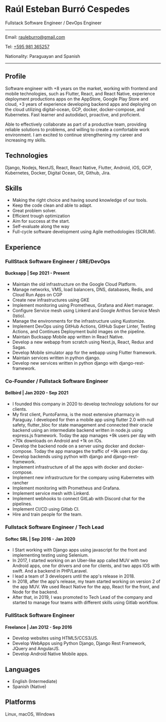 # Raúl Esteban Burró Cespedes

Fullstack Software Engineer / DevOps Engineer

---

Email: <rauleburro@gmail.com>

Tel: [+595 981 365257](tel:+595981365257)

Nationality: Paraguayan and Spanish

---

## Profile

Software engineer with +8 years on the market, working with frontend and mobile technologies, such as Flutter, React, and React Native, experience deployment productions apps on the AppStore, Google Play Store and cloud, +3 years of experience developing backend apps and deploying on the cloud utilizing digital-ocean, GCP, docker, docker-compose, and Kubernetes. Fast learner and autodidact, proactive, and proficient.

Able to effectively collaborate as part of a productive team, providing reliable solutions to problems, and willing to create a comfortable work environment. I am excited to continue strengthening my career and increasing my skills.

## Technologies

Django, Nodejs, NextJS, React, React Native, Flutter, Android, iOS, GCP, Kubernetes, Docker, Digital Ocean, Git, Github, Jira.

## Skills

- Making the right choice and having sound knowledge of our tools.
- Keep the code clean and able to adapt.
- Great problem solver.
- Efficient trough optimization
- Aim for success at the start.
- Self-evaluate along the way
- Full-cycle software development using Agile methodologies (SCRUM).

## Experience

### FullStack Software Engineer / SRE/DevOps

#### Bucksapp | Sep 2021 - Present

- Maintain the old infrastructure on the Google Cloud Platform.
- Manage networks, VMS, load balancers, DNS, databases, Redis, and Cloud Run Apps on CGP
- Create new infrastructures using GKE
- Implement monitoring using Prometheus, Grafana and Alert manager.
- Configure Service mesh using Linkerd and Google Anthos Service Mesh (Istio).
- Manage the environments for the infrastructure using Kustomize.
- Implement DevOps using GitHub Actions, GitHub Super Linter, Testing Actions, and Continues Deployment build images on the pipeline.
- Maintain Bucksapp Mobile app written in React Native.
- Develop a new webapp from scratch using Next.js, React, Redux and Sagas.
- Develop Mobile simulator app for the webapp using Flutter framework.
- Maintain services written in python django.
- Develop new services written in python django with django-rest-framework.

### Co-Founder / Fullstack Software Engineer

#### Bellbird | Jan 2020 - Sep 2021

- I founded this company in 2020 to develop technology solutions for our clients.
- My first client, PuntoFarma, is the most extensive pharmacy in Paraguay. I developed for then a mobile app using flutter 2.0 with null safety, flutter_bloc for state management and connected their oracle backend using an intermediate backend written in node.js using express.js framework. Today the app manages +9k users per day with +70k downloads on Android and +1k on IOs.
- Develop the backend node on a server using docker and docker-compose. Today the app manages the traffic of +9k users per day.
- Develop backends using python with django and django-rest-framework.
- Implement infrastructure of all the apps with docker and docker-compose.
- Implement new infrastructure for the company using Kubernetes with rancher
- Implement monitoring with Prometheus and Grafana.
- Implement service mesh with Linkerd.
- Implement webhooks to connect GitLab with Discord chat for the pipelines.
- Implement CI/CD using Gitlab CI.
- Hire and train people for the team.

### Fullstack Software Engineer / Tech Lead

#### Softec SRL | Sep 2016 - Jan 2020

- I Start working with Django apps using javascript for the front and implementing testing using Selenium.
- In 2017, I started working on an Uber-like app called MUV with two Android apps, one for drivers and one for clients, and two apps IOS with swift. And a backend in PHP/Laravel.
- I lead a team of 3 developers until the app's release in 2018.
- In 2018, after the app's release, my team started working on version 2 of the app MUV. We used React Native for the app, React for the front, and Node for the backend.
- After that, in 2019, I was promoted to Tech Lead of the company and started to manage four teams with different skills using Gitlab workflow.

### FullStack Software Engineer

#### Freelance | Jan 2012 - Sep 2016

- Develop websites using HTML5/CCS3/JS.
- Develop WebApps using Python Django, Django Rest Framework, JQuery and AngularJS.
- Develop Android Native Mobile apps.

## Languages

- English (Intermediate)
- Spanish (Native)

## Platforms

Linux, macOS, Windows
